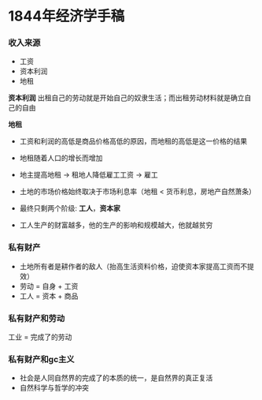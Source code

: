 # 1844年经济学手稿



### 收入来源

- 工资
- 资本利润
- 地租

**资本利润**
出租自己的劳动就是开始自己的奴隶生活；而出租劳动材料就是确立自己的自由

**地租**

- 工资和利润的高低是商品价格高低的原因，而地租的高低是这一价格的结果

- 地租随着人口的增长而增加

- 地主提高地租 -> 租地人降低雇工工资 -> 雇工

- 土地的市场价格始终取决于市场利息率（地租 < 货币利息，房地产自然萧条）
- 最终只剩两个阶级: **工人**，**资本家**
- 工人生产的财富越多，他的生产的影响和规模越大，他就越贫穷



### 私有财产

- 土地所有者是耕作者的敌人（抬高生活资料价格，迫使资本家提高工资而不提效）
- 劳动 = 自身 + 工资
- 工人 = 资本 + 商品



### 私有财产和劳动

工业 = 完成了的劳动



### 私有财产和gc主义

- 社会是人同自然界的完成了的本质的统一，是自然界的真正复活
- 自然科学与哲学的冲突